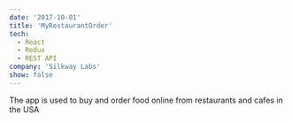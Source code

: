 ```yaml
---
date: '2017-10-01'
title: 'MyRestaurantOrder'
tech:
  - React
  - Redux
  - REST API
company: 'Silkway Labs'
show: false
---
```


The app is used to buy and order food online from restaurants and cafes in the USA
